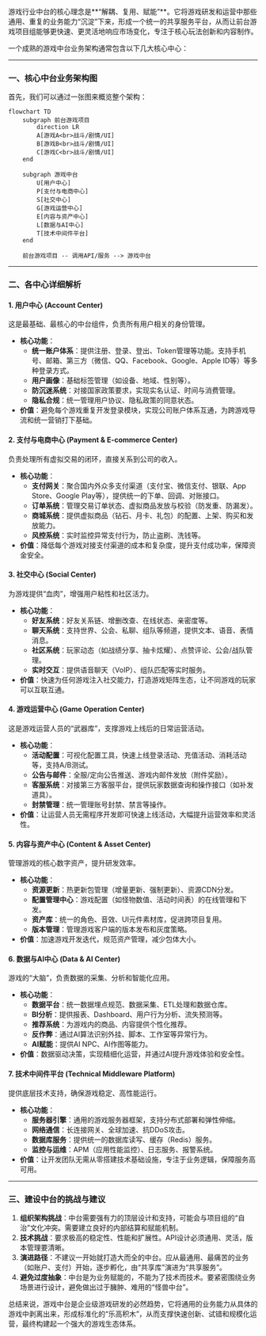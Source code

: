 游戏行业中台的核心理念是**“解耦、复用、赋能”**。它将游戏研发和运营中那些通用、重复的业务能力“沉淀”下来，形成一个统一的共享服务平台，从而让前台游戏项目组能够更快速、更灵活地响应市场变化，专注于核心玩法创新和内容制作。

一个成熟的游戏中台业务架构通常包含以下几大核心中心：

---

### 一、核心中台业务架构图

首先，我们可以通过一张图来概览整个架构：

```mermaid
flowchart TD
    subgraph 前台游戏项目
        direction LR
        A[游戏A<br>战斗/剧情/UI]
        B[游戏B<br>战斗/剧情/UI]
        C[游戏C<br>战斗/剧情/UI]
    end

    subgraph 游戏中台
        U[用户中心]
        P[支付与电商中心]
        S[社交中心]
        G[游戏运营中心]
        E[内容与资产中心]
        L[数据与AI中心]
        T[技术中间件平台]
    end
    
    前台游戏项目 -- 调用API/服务 --> 游戏中台
```

---

### 二、各中心详细解析

#### 1. 用户中心 (Account Center)
这是最基础、最核心的中台组件，负责所有用户相关的身份管理。
*   **核心功能**：
    *   **统一账户体系**：提供注册、登录、登出、Token管理等功能。支持手机号、邮箱、第三方（微信、QQ、Facebook、Google、Apple ID等）等多种登录方式。
    *   **用户画像**：基础标签管理（如设备、地域、性别等）。
    *   **防沉迷系统**：对接国家政策要求，实现实名认证、时间与消费管理。
    *   **隐私合规**：统一管理用户协议、隐私政策的同意状态。
*   **价值**：避免每个游戏重复开发登录模块，实现公司账户体系互通，为跨游戏导流和统一营销打下基础。

#### 2. 支付与电商中心 (Payment & E-commerce Center)
负责处理所有虚拟交易的闭环，直接关系到公司的收入。
*   **核心功能**：
    *   **支付网关**：聚合国内外众多支付渠道（支付宝、微信支付、银联、App Store、Google Play等），提供统一的下单、回调、对账接口。
    *   **订单系统**：管理交易订单状态、虚拟商品发放与校验（防发重、防漏发）。
    *   **商城系统**：提供虚拟商品（钻石、月卡、礼包）的配置、上架、购买和发放能力。
    *   **风控系统**：实时监控异常支付行为，防止盗刷、洗钱等。
*   **价值**：降低每个游戏对接支付渠道的成本和复杂度，提升支付成功率，保障资金安全。

#### 3. 社交中心 (Social Center)
为游戏提供“血肉”，增强用户粘性和社区活力。
*   **核心功能**：
    *   **好友系统**：好友关系链、增删改查、在线状态、亲密度等。
    *   **聊天系统**：支持世界、公会、私聊、组队等频道，提供文本、语音、表情消息。
    *   **社区系统**：玩家动态（如战绩分享、抽卡炫耀）、点赞评论、公会/战队管理。
    *   **实时交互**：提供语音聊天（VoIP）、组队匹配等实时服务。
*   **价值**：快速为任何游戏注入社交能力，打造游戏矩阵生态，让不同游戏的玩家可以互联互通。

#### 4. 游戏运营中心 (Game Operation Center)
这是游戏运营人员的“武器库”，支撑游戏上线后的日常运营活动。
*   **核心功能**：
    *   **活动配置**：可视化配置工具，快速上线登录活动、充值活动、消耗活动等，支持A/B测试。
    *   **公告与邮件**：全服/定向公告推送、游戏内邮件发放（附件奖励）。
    *   **客服系统**：对接第三方客服平台，提供玩家数据查询和操作接口（如补发道具）。
    *   **封禁管理**：统一管理账号封禁、禁言等操作。
*   **价值**：让运营人员无需程序开发即可快速上线活动，大幅提升运营效率和灵活性。

#### 5. 内容与资产中心 (Content & Asset Center)
管理游戏的核心数字资产，提升研发效率。
*   **核心功能**：
    *   **资源更新**：热更新包管理（增量更新、强制更新）、资源CDN分发。
    *   **配置管理中心**：游戏配置（如怪物数值、活动时间表）的在线管理和下发。
    *   **资产库**：统一的角色、音效、UI元件素材库，促进跨项目复用。
    *   **版本管理**：管理游戏客户端的版本发布和灰度策略。
*   **价值**：加速游戏开发迭代，规范资产管理，减少包体大小。

#### 6. 数据与AI中心 (Data & AI Center)
游戏的“大脑”，负责数据的采集、分析和智能化应用。
*   **核心功能**：
    *   **数据平台**：统一数据埋点规范、数据采集、ETL处理和数据仓库。
    *   **BI分析**：提供报表、Dashboard、用户行为分析、流失预测等。
    *   **推荐系统**：为游戏内的商品、内容提供个性化推荐。
    *   **反作弊**：通过AI算法识别外挂、脚本、工作室等异常行为。
    *   **AI赋能**：提供AI NPC、AI作图等能力。
*   **价值**：数据驱动决策，实现精细化运营，并通过AI提升游戏体验和安全性。

#### 7. 技术中间件平台 (Technical Middleware Platform)
提供底层技术支持，确保游戏稳定、高性能运行。
*   **核心功能**：
    *   **服务器引擎**：通用的游戏服务器框架，支持分布式部署和弹性伸缩。
    *   **网络通信**：长连接网关、全球加速、抗DDoS攻击。
    *   **数据库服务**：提供统一的数据库读写、缓存（Redis）服务。
    *   **监控与运维**：APM（应用性能监控）、日志服务、报警系统。
*   **价值**：让开发团队无需从零搭建技术基础设施，专注于业务逻辑，保障服务高可用。

---

### 三、建设中台的挑战与建议

1.  **组织架构挑战**：中台需要强有力的顶层设计和支持，可能会与项目组的“自治”文化冲突。需要建立良好的内部结算和赋能机制。
2.  **技术挑战**：要求极高的稳定性、性能和扩展性。API设计必须通用、灵活，版本管理要清晰。
3.  **演进路径**：不建议一开始就打造大而全的中台。应从最通用、最痛苦的业务（如账户、支付）开始，逐步孵化，由“共享库”演进为“共享服务”。
4.  **避免过度抽象**：中台是为业务赋能的，不能为了技术而技术。要紧密围绕业务场景进行设计，避免做出过于臃肿、难用的“怪兽中台”。

总结来说，游戏中台是企业级游戏研发的必然趋势，它将通用的业务能力从具体的游戏中剥离出来，形成标准化的“乐高积木”，从而支撑快速创新、试错和规模化运营，最终构建起一个强大的游戏生态体系。